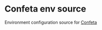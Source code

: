 # Confeta env source

Environment configuration source for [Confeta](https://www.npmjs.com/package/confeta)
